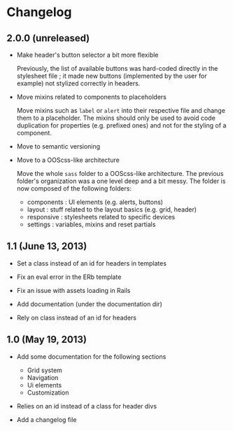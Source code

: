 # Changelog

## 2.0.0 (unreleased)

* Make header's button selector a bit more flexible

  Previously, the list of available buttons was hard-coded directly in
  the stylesheet file ; it made new buttons (implemented by the user for
  example) not stylized correctly in headers.

* Move mixins related to components to placeholders

  Move mixins such as `label` or `alert` into their respective file and
  change them to a placeholder. The mixins should only be used to avoid
  code duplication for properties (e.g. prefixed ones) and not for the
  styling of a component.

* Move to semantic versioning

* Move to a OOScss-like architecture

  Move the whole `sass` folder to a OOScss-like architecture. The previous
  folder's organization was a one level deep and a bit messy. The folder
  is now composed of the following folders:

    - components : UI elements (e.g. alerts, buttons)
    - layout : stuff related to the layout basics (e.g. grid, header)
    - responsive : stylesheets related to specific devices
    - settings : variables, mixins and reset partials

## 1.1 (June 13, 2013)

* Set a class instead of an id for headers in templates

* Fix an eval error in the ERb template

* Fix an issue with assets loading in Rails

* Add documentation (under the documentation dir)

* Rely on class instead of an id for headers

## 1.0 (May 19, 2013)

* Add some documentation for the following sections
  - Grid system
  - Navigation
  - Ui elements
  - Customization

* Relies on an id instead of a class for header divs

* Add a changelog file

